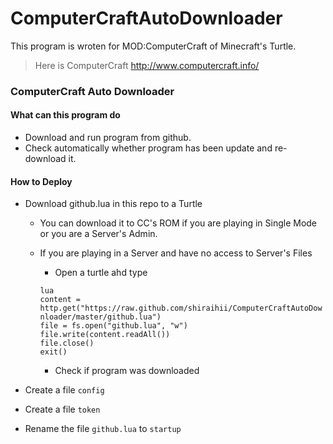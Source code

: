 # ComputerCraftAutoDownloader

This program is wroten for MOD:ComputerCraft of Minecraft's Turtle.

>Here is ComputerCraft http://www.computercraft.info/

### ComputerCraft Auto Downloader
#### What can this program do
  - Download and run program from github.
  - Check automatically whether program has been update and re-download it.

#### How to Deploy
  - Download github.lua in this repo to a Turtle
     - You can download it to CC's ROM if you are playing in Single Mode or you are a Server's Admin.
     - If you are playing in a Server and have no access to Server's Files
        - Open a turtle ahd type

        `lua`  
        `content = http.get("https://raw.github.com/shiraihii/ComputerCraftAutoDownloader/master/github.lua")`  
        `file = fs.open("github.lua", "w")`  
        `file.write(content.readAll())`  
        `file.close()`  
        `exit()`  
        
        - Check if program was downloaded
        
  - Create a file `config`
  - Create a file `token`
  - Rename the file `github.lua` to `startup`
        
